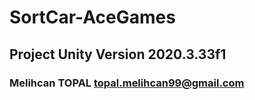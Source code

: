 # SortCar-AceGames
 
## Project Unity Version 2020.3.33f1 

### Melihcan TOPAL topal.melihcan99@gmail.com 
